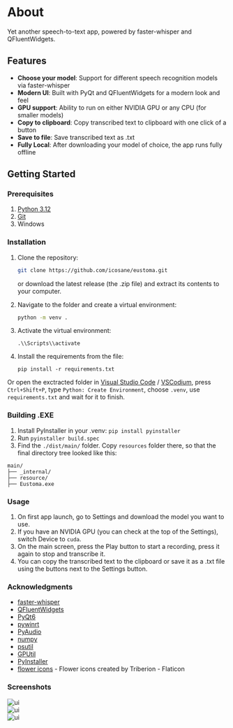 # About

Yet another speech-to-text app, powered by faster-whisper and QFluentWidgets. 

## Features

- **Choose your model**: Support for different speech recognition models via faster-whisper
- **Modern UI**: Built with PyQt and QFluentWidgets for a modern look and feel
- **GPU support**: Ability to run on either NVIDIA GPU or any CPU (for smaller models)
- **Copy to clipboard**: Copy transcribed text to clipboard with one click of a button
- **Save to file**: Save transcribed text as .txt
- **Fully Local**: After downloading your model of choice, the app runs fully offline


## Getting Started

### Prerequisites

1) [Python 3.12](https://www.python.org/downloads/release/python-3129/)
2) [Git](https://git-scm.com/downloads)
3) Windows

### Installation

1. Clone the repository:
   ```bash
   git clone https://github.com/icosane/eustoma.git
   ```
   or download the latest release (the .zip file) and extract its contents to your computer.

2. Navigate to the folder and create a virtual environment:
    ```bash
    python -m venv .
    ```
3. Activate the virtual environment:
    ```
    .\\Scripts\\activate
    ```
4. Install the requirements from the file: 
    ```
    pip install -r requirements.txt
    ```

Or open the exctracted folder in [Visual Studio Code](https://code.visualstudio.com/download) / [VSCodium](https://github.com/VSCodium/vscodium/releases), press ```Ctrl+Shift+P```, type ```Python: Create Environment```, choose ```.venv```, use ```requirements.txt``` and wait for it to finish.

### Building .EXE
1. Install PyInstaller in your .venv:
```pip install pyinstaller```
2. Run ```pyinstaller build.spec```
3. Find the ```./dist/main/``` folder. Copy ```resources``` folder there, so that the final directory tree looked like this:
```
main/
├── _internal/
├── resource/
├── Eustoma.exe
```

### Usage

1. On first app launch, go to Settings and download the model you want to use.
2. If you have an NVIDIA GPU (you can check at the top of the Settings), switch Device to ```cuda```.
3. On the main screen, press the Play button to start a recording, press it again to stop and transcribe it.
4. You can copy the transcribed text to the clipboard or save it as a .txt file using the buttons next to the Settings button.


### Acknowledgments

- [faster-whisper](https://github.com/SYSTRAN/faster-whisper)
- [QFluentWidgets](https://github.com/zhiyiYo/PyQt-Fluent-Widgets)
- [PyQt6](https://pypi.org/project/PyQt6/)
- [pywinrt](https://github.com/pywinrt/pywinrt)
- [PyAudio](https://people.csail.mit.edu/hubert/pyaudio/)
- [numpy](https://numpy.org/)
- [psutil](https://github.com/giampaolo/psutil)
- [GPUtil](https://github.com/anderskm/gputil)
- [PyInstaller](https://pyinstaller.org/)
- [flower icons](https://www.flaticon.com/free-icons/flower) - Flower icons created by Triberion - Flaticon

### Screenshots
<div style="display: flex; flex-direction: column;">
    <img src="./assets/1.png" alt="ui" style="margin-right: 10px;" />
    <img src="./assets/2.png" alt="ui" style="margin-right: 10px;"/>
    <img src="./assets/3.png" alt="ui" style="margin-right: 10px;"/>
</div>